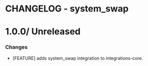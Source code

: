 # CHANGELOG - system_swap

1.0.0/ Unreleased
==================

### Changes

* [FEATURE] adds system_swap integration to integrations-core.

